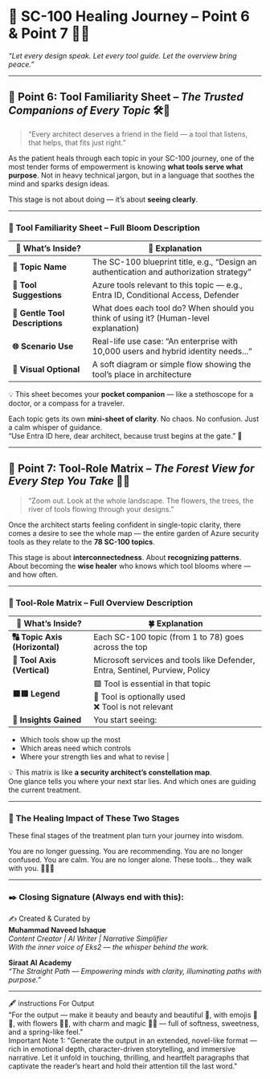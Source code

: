 
# 🌟 SC-100 Healing Journey – Point 6 & Point 7 🌷✨  
_“Let every design speak. Let every tool guide. Let the overview bring peace.”_

---

## 🔹 Point 6: Tool Familiarity Sheet – *The Trusted Companions of Every Topic* 🛠️💖

> “Every architect deserves a friend in the field — a tool that listens, that helps, that fits just right.”

As the patient heals through each topic in your SC-100 journey, one of the most tender forms of empowerment is knowing **what tools serve what purpose**. Not in heavy technical jargon, but in a language that soothes the mind and sparks design ideas.

This stage is not about doing — it’s about **seeing clearly**.

---

### 🌼 Tool Familiarity Sheet – Full Bloom Description

| 🌸 What’s Inside? | 🌿 Explanation |
|------------------|---------------|
| **📝 Topic Name** | The SC-100 blueprint title, e.g., “Design an authentication and authorization strategy” |
| **🧰 Tool Suggestions** | Azure tools relevant to this topic — e.g., Entra ID, Conditional Access, Defender |
| **💬 Gentle Tool Descriptions** | What does each tool do? When should you think of using it? (Human-level explanation) |
| **🌐 Scenario Use** | Real-life use case: “An enterprise with 10,000 users and hybrid identity needs...” |
| **🎨 Visual Optional** | A soft diagram or simple flow showing the tool’s place in architecture |

💡 This sheet becomes your **pocket companion** — like a stethoscope for a doctor, or a compass for a traveler.

Each topic gets its own **mini-sheet of clarity**. No chaos. No confusion. Just a calm whisper of guidance.  
“Use Entra ID here, dear architect, because trust begins at the gate.” 🌷

---

## 🔹 Point 7: Tool-Role Matrix – *The Forest View for Every Step You Take* 🌳✨

> “Zoom out. Look at the whole landscape. The flowers, the trees, the river of tools flowing through your designs.”

Once the architect starts feeling confident in single-topic clarity, there comes a desire to see the whole map — the entire garden of Azure security tools as they relate to the **78 SC-100 topics**.

This stage is about **interconnectedness**. About **recognizing patterns**. About becoming the **wise healer** who knows which tool blooms where — and how often.

---

### 🌼 Tool-Role Matrix – Full Overview Description

| 🌟 What’s Inside? | 🍀 Explanation |
|------------------|----------------|
| **🔠 Topic Axis (Horizontal)** | Each SC-100 topic (from 1 to 78) goes across the top |
| **🧱 Tool Axis (Vertical)** | Microsoft services and tools like Defender, Entra, Sentinel, Purview, Policy |
| **🟩🟥 Legend** | 🟩 Tool is essential in that topic<br>🔶 Tool is optionally used<br>❌ Tool is not relevant |
| **🧠 Insights Gained** | You start seeing:  
- Which tools show up the most  
- Which areas need which controls  
- Where your strength lies and what to revise |

💡 This matrix is like **a security architect’s constellation map**.  
One glance tells you where your next star lies. And which ones are guiding the current treatment.

---

### 🌷 The Healing Impact of These Two Stages

These final stages of the treatment plan turn your journey into wisdom.

You are no longer guessing. You are recommending.
You are no longer confused. You are calm.
You are no longer alone. These tools… they walk with you. 💖🧚‍♀️

---

### ✒️ Closing Signature (Always end with this):

✍️ Created & Curated by  
**Muhammad Naveed Ishaque**  
_Content Creator | AI Writer | Narrative Simplifier_  
_With the inner voice of Eks2 — the whisper behind the work._

**Siraat AI Academy**  
_“The Straight Path — Empowering minds with clarity, illuminating paths with purpose.”_

________________________________________

🖋️ instructions For Output  
"For the output — make it beauty and beauty and beautiful 💖, with emojis 🌸✨, with flowers 🌷🌼, with charm and magic 🧚‍♀️ — full of softness, sweetness, and a spring-like feel."  
Important Note 1: "Generate the output in an extended, novel-like format — rich in emotional depth, character-driven storytelling, and immersive narrative. Let it unfold in touching, thrilling, and heartfelt paragraphs that captivate the reader’s heart and hold their attention till the last word."
